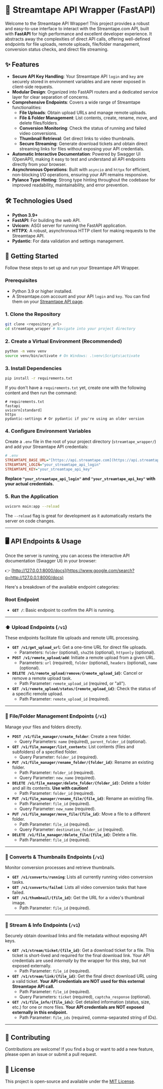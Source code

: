 # 🚀 Streamtape API Wrapper (FastAPI)

Welcome to the Streamtape API Wrapper! This project provides a robust and easy-to-use interface to interact with the Streamtape.com API, built with **FastAPI** for high performance and excellent developer experience. It abstracts away the complexities of direct API calls, offering well-defined endpoints for file uploads, remote uploads, file/folder management, conversion status checks, and direct file streaming.

## ✨ Features

* **Secure API Key Handling**: Your Streamtape API `login` and `key` are securely stored in environment variables and are never exposed in client-side requests.
* **Modular Design**: Organized into FastAPI routers and a dedicated service layer for clear separation of concerns.
* **Comprehensive Endpoints**: Covers a wide range of Streamtape functionalities:
    * **File Uploads**: Obtain upload URLs and manage remote uploads.
    * **File & Folder Management**: List contents, create, rename, move, and delete files/folders.
    * **Conversion Monitoring**: Check the status of running and failed video conversions.
    * **Thumbnail Retrieval**: Get direct links to video thumbnails.
    * **Secure Streaming**: Generate download tickets and obtain direct streaming links for files without exposing your API credentials.
* **Automatic Interactive Documentation**: Powered by Swagger UI (OpenAPI), making it easy to test and understand all API endpoints directly from your browser.
* **Asynchronous Operations**: Built with `asyncio` and `httpx` for efficient, non-blocking I/O operations, ensuring your API remains responsive.
* **Pylance Type Hinting**: Strong type hinting throughout the codebase for improved readability, maintainability, and error prevention.

## 🛠️ Technologies Used

* **Python 3.9+**
* **FastAPI**: For building the web API.
* **Uvicorn**: ASGI server for running the FastAPI application.
* **HTTPX**: A robust, asynchronous HTTP client for making requests to the Streamtape API.
* **Pydantic**: For data validation and settings management.

## 🚀 Getting Started

Follow these steps to set up and run your Streamtape API Wrapper.

### Prerequisites

* Python 3.9 or higher installed.
* A Streamtape.com account and your API `login` and `key`. You can find them on your [Streamtape API page](https://streamtape.com/account?api).

### 1. Clone the Repository

```bash
git clone <repository_url>
cd streamtape_wrapper # Navigate into your project directory
````

### 2\. Create a Virtual Environment (Recommended)

```bash
python -m venv venv
source venv/bin/activate # On Windows: .\venv\Scripts\activate
```

### 3\. Install Dependencies

```bash
pip install -r requirements.txt
```

If you don't have a `requirements.txt` yet, create one with the following content and then run the command:

```
# requirements.txt
fastapi
uvicorn[standard]
httpx
pydantic-settings # Or pydantic if you're using an older version
```

### 4\. Configure Environment Variables

Create a `.env` file in the root of your project directory (`streamtape_wrapper/`) and add your Streamtape API credentials:

```ini
# .env
STREAMTAPE_BASE_URL="[https://api.streamtape.com](https://api.streamtape.com)"
STREAMTAPE_LOGIN="your_streamtape_api_login"
STREAMTAPE_KEY="your_streamtape_api_key"
```

**Replace `"your_streamtape_api_login"` and `"your_streamtape_api_key"` with your actual credentials.**

### 5\. Run the Application

```bash
uvicorn main:app --reload
```

The `--reload` flag is great for development as it automatically restarts the server on code changes.

-----

## 🖥️ API Endpoints & Usage

Once the server is running, you can access the interactive API documentation (Swagger UI) in your browser:

👉 [http://127.0.0.1:8000/docs](https://www.google.com/search?q=http://127.0.0.1:8000/docs)

Here's a breakdown of the available endpoint categories:

### Root Endpoint

  * **`GET /`**: Basic endpoint to confirm the API is running.

-----

### ⬆️ Upload Endpoints (`/v1`)

These endpoints facilitate file uploads and remote URL processing.

  * **`GET /v1/get_upload_url`**: Get a one-time URL for direct file uploads.
      * Parameters: `folder` (optional), `sha256` (optional), `httponly` (optional).
  * **`POST /v1/remote_upload/add`**: Initiate a remote upload from a given URL.
      * Parameters: `url` (required), `folder` (optional), `headers` (optional), `name` (optional).
  * **`DELETE /v1/remote_upload/remove/{remote_upload_id}`**: Cancel or remove a remote upload task.
      * Path Parameter: `remote_upload_id` (required, or "all").
  * **`GET /v1/remote_upload/status/{remote_upload_id}`**: Check the status of a specific remote upload.
      * Path Parameter: `remote_upload_id` (required).

-----

### 📂 File/Folder Management Endpoints (`/v1`)

Manage your files and folders directly.

  * **`POST /v1/file_manager/create_folder`**: Create a new folder.
      * Query Parameters: `name` (required), `parent_folder_id` (optional).
  * **`GET /v1/file_manager/list_contents`**: List contents (files and subfolders) of a specified folder.
      * Query Parameter: `folder_id` (required).
  * **`PUT /v1/file_manager/rename_folder/{folder_id}`**: Rename an existing folder.
      * Path Parameter: `folder_id` (required).
      * Query Parameter: `new_name` (required).
  * **`DELETE /v1/file_manager/delete_folder/{folder_id}`**: Delete a folder and all its contents. **Use with caution\!**
      * Path Parameter: `folder_id` (required).
  * **`PUT /v1/file_manager/rename_file/{file_id}`**: Rename an existing file.
      * Path Parameter: `file_id` (required).
      * Query Parameter: `new_name` (required).
  * **`PUT /v1/file_manager/move_file/{file_id}`**: Move a file to a different folder.
      * Path Parameter: `file_id` (required).
      * Query Parameter: `destination_folder_id` (required).
  * **`DELETE /v1/file_manager/delete_file/{file_id}`**: Delete a file.
      * Path Parameter: `file_id` (required).

-----

### 🔄 Converts & Thumbnails Endpoints (`/v1`)

Monitor conversion processes and retrieve thumbnails.

  * **`GET /v1/converts/running`**: Lists all currently running video conversion tasks.
  * **`GET /v1/converts/failed`**: Lists all video conversion tasks that have failed.
  * **`GET /v1/thumbnail/{file_id}`**: Get the URL for a video's thumbnail image.
      * Path Parameter: `file_id` (required).

-----

### 🔗 Stream & Info Endpoints (`/v1`)

Securely obtain download links and file metadata without exposing API keys.

  * **`GET /v1/stream/ticket/{file_id}`**: Get a download ticket for a file. This ticket is short-lived and required for the final download link. Your API credentials are used *internally* by the wrapper for this step, but not exposed externally.
      * Path Parameter: `file_id` (required).
  * **`GET /v1/stream/link/{file_id}`**: Get the final direct download URL using a valid ticket. **Your API credentials are NOT used for this external Streamtape API call.**
      * Path Parameter: `file_id` (required).
      * Query Parameters: `ticket` (required), `captcha_response` (optional).
  * **`GET /v1/file_info/{file_ids}`**: Get detailed information (status, size, etc.) for one or more files. **Your API credentials are NOT exposed externally in this endpoint.**
      * Path Parameter: `file_ids` (required, comma-separated string of IDs).

-----

## 🤝 Contributing

Contributions are welcome\! If you find a bug or want to add a new feature, please open an issue or submit a pull request.

## 📄 License

This project is open-source and available under the [MIT License](https://www.google.com/search?q=LICENSE).
